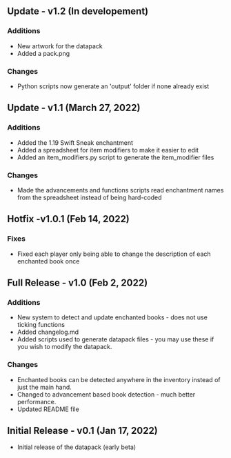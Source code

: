 ## Update - v1.2 (In developement)
### Additions
 - New artwork for the datapack
 - Added a pack.png 

 ### Changes
 - Python scripts now generate an 'output' folder if none already exist

## Update - v1.1 (March 27, 2022)
### Additions
 - Added the 1.19 Swift Sneak enchantment
 - Added a spreadsheet for item modifiers to make it easier to edit
 - Added an item_modifiers.py script to generate the item_modifier files

### Changes
 - Made the advancements and functions scripts read enchantment names from the spreadsheet instead of being hard-coded

## Hotfix -v1.0.1 (Feb 14, 2022)
### Fixes
 - Fixed each player only being able to change the description of each enchanted book once

## Full Release - v1.0 (Feb 2, 2022)
### Additions
 - New system to detect and update enchanted books - does not use ticking functions
 - Added changelog.md
 - Added scripts used to generate datapack files - you may use these if you wish to modify the datapack.

### Changes
 - Enchanted books can be detected anywhere in the inventory instead of just the main hand.
 - Changed to advancement based book detection - much better performance.
 - Updated README file


## Initial Release - v0.1 (Jan 17, 2022)
- Initial release of the datapack (early beta)
